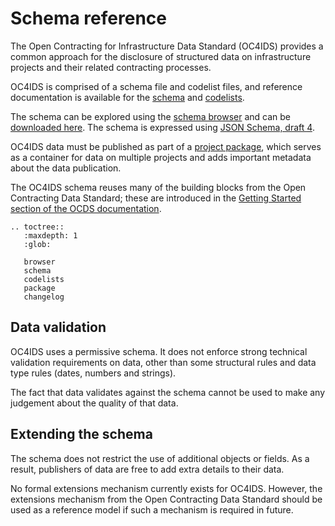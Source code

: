 # Schema reference

The Open Contracting for Infrastructure Data Standard (OC4IDS) provides a common approach for the disclosure of structured data on infrastructure projects and their related contracting processes.

OC4IDS is comprised of a schema file and codelist files, and reference documentation is available for the [schema](schema) and [codelists](codelists).

The schema can be explored using the [schema browser](browser) and can be [downloaded here](../project-schema.json). The schema is expressed using [JSON Schema, draft 4](https://tools.ietf.org/html/draft-zyp-json-schema-04).

OC4IDS data must be published as part of a [project package](package), which serves as a container for data on multiple projects and adds important metadata about the data publication.

The OC4IDS schema reuses many of the building blocks from the Open Contracting Data Standard; these are introduced in the [Getting Started section of the OCDS documentation](https://standard.open-contracting.org/1.1/en/getting_started/).

```eval_rst
.. toctree::
   :maxdepth: 1
   :glob:

   browser
   schema
   codelists
   package
   changelog

```

## Data validation

OC4IDS uses a permissive schema. It does not enforce strong technical validation requirements on data, other than some structural rules and data type rules (dates, numbers and strings).

The fact that data validates against the schema cannot be used to make any judgement about the quality of that data.

## Extending the schema

The schema does not restrict the use of additional objects or fields. As a result, publishers of data are free to add extra details to their data.

No formal extensions mechanism currently exists for OC4IDS. However, the extensions mechanism from the Open Contracting Data Standard should be used as a reference model if such a mechanism is required in future.
